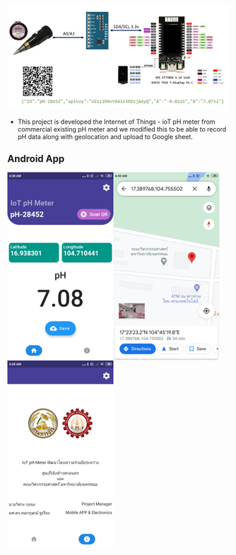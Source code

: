 ![ph_diagram](/images/ph_diagram_.png)
* This project is developed the Internet of Things - ioT pH meter from commercial existing pH meter and we modified this to be able to record pH data along with geolocation and upload to Google sheet.

## Android App

<img src="https://github.com/komkritc/ioT_pH/blob/master/images/screen_1.png" width=240 align="left" />
<img src="https://github.com/komkritc/ioT_pH/blob/master/images/screen_3.png" width=240 align="left" />
<img src="https://github.com/komkritc/ioT_pH/blob/master/images/screen_2.png" width=240 align="left" />

